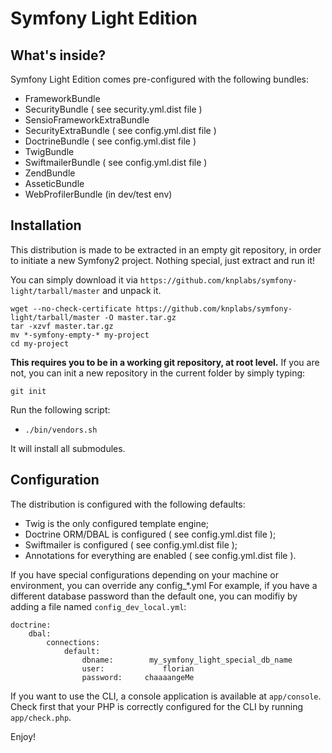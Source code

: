 Symfony Light Edition
=================

What's inside?
--------------

Symfony Light Edition comes pre-configured with the following bundles:

 * FrameworkBundle
 * SecurityBundle ( see security.yml.dist file )
 * SensioFrameworkExtraBundle
 * SecurityExtraBundle ( see config.yml.dist file )
 * DoctrineBundle ( see config.yml.dist file )
 * TwigBundle
 * SwiftmailerBundle ( see config.yml.dist file )
 * ZendBundle
 * AsseticBundle
 * WebProfilerBundle (in dev/test env)

Installation
---------------------

This distribution is made to be extracted in an empty git repository, in order to initiate a new Symfony2 project.
Nothing special, just extract and run it!

You can simply download it via `https://github.com/knplabs/symfony-light/tarball/master` and unpack it.

    wget --no-check-certificate https://github.com/knplabs/symfony-light/tarball/master -O master.tar.gz
    tar -xzvf master.tar.gz
    mv *-symfony-empty-* my-project
    cd my-project


**This requires you to be in a working git repository, at root level.**
If you are not, you can init a new repository in the current folder by simply typing:

    git init

Run the following script:

 * `./bin/vendors.sh`

It will install all submodules.



Configuration
-------------

The distribution is configured with the following defaults:

 * Twig is the only configured template engine;
 * Doctrine ORM/DBAL is configured ( see config.yml.dist file );
 * Swiftmailer is configured ( see config.yml.dist file );
 * Annotations for everything are enabled ( see config.yml.dist file ).

If you have special configurations depending on your machine or environment, you can override any config_*.yml
For example, if you have a different database password than the default one, you can modifiy by adding a file named `config_dev_local.yml`:

    doctrine:
        dbal:
            connections:
                default:
                    dbname:        my_symfony_light_special_db_name
                    user:             florian
                    password:     chaaaangeMe


If you want to use the CLI, a console application is available at
`app/console`. Check first that your PHP is correctly configured for the CLI
by running `app/check.php`.

Enjoy!
